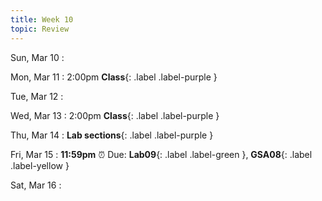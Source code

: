 ```yaml
---
title: Week 10
topic: Review
---
```

Sun, Mar 10
: 

Mon, Mar 11
: 2:00pm **Class**{: .label .label-purple }


Tue, Mar 12
: 

Wed, Mar 13
: 2:00pm **Class**{: .label .label-purple } 


Thu, Mar 14
: **Lab sections**{: .label .label-purple }


Fri, Mar 15
: **11:59pm**  ⏰  Due: **Lab09**{: .label .label-green }, **GSA08**{: .label .label-yellow }


Sat, Mar 16
: 


